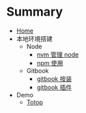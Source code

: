 # Summary

* [Home](README.md)
* 本地环境搭建
	+ Node
		+ [nvm 管理 node](localEnvironment/node/nvm_install.md)
		+ [npm 使用](localEnvironment/node/npm.md)
	+ Gitbook
		+ [gitbook 按装](localEnvironment/gitbook/gitbook.md)
		+ [gitbook 插件](localEnvironment/gitbook/plugin.md)
* Demo
	+ [Totop](demo/totop.md)
	
